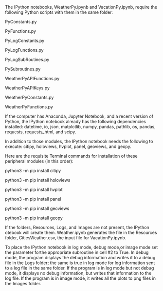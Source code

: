 The IPython notebooks, WeatherPy.ipynb and VacationPy.ipynb, require the following Python scripts with them in the same folder:

PyConstants.py

PyFunctions.py

PyLogConstants.py

PyLogFunctions.py

PyLogSubRoutines.py

PySubroutines.py

WeatherPyAPIFunctions.py

WeatherPyAPIKeys.py

WeatherPyConstants.py

WeatherPyFunctions.py

If the computer has Anaconda, Jupyter Notebook, and a recent version of Python, the IPython notebook already has the following dependencies installed: datetime, io, json, matplotlib, numpy, pandas, pathlib, os, pandas, requests, requests_html, and scipy.

In addition to those modules, the IPython notebook needs the following to execute: citipy, holoviews, hvplot, panel, geoviews, and geopy.

Here are the requisite Terminal commands for installation of these peripheral modules (in this order):

python3 -m pip install citipy

python3 -m pip install holoviews

python3 -m pip install hvplot

python3 -m pip install panel

python3 -m pip install geoviews

python3 -m pip install geopy

If the folders, Resources, Logs, and Images are not present, the IPython otebook will create them.  Weather.ipynb generates the file in the Resources folder, CitiesWeather.csv, the input file for VacationPy.ipynb.

To place the IPython notebook in log mode, debug mode,or image mode set the parameter forthe appropriate subroutine in cell #2 to True.  In debug mode, the program displays the debug information and writes it to a debug file in the Logs folder; the same is true in log mode for log information sent to a log file in the same folder.  If the program is in log mode but not debug mode, it displays no debug information, but writes that information to the log file. If the program is in image mode, it writes all the plots to png files in the Images folder.
